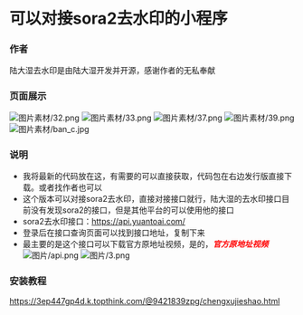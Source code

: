 # 可以对接sora2去水印的小程序
### 作者
陆大湿去水印是由陆大湿开发并开源，感谢作者的无私奉献
### 页面展示
![图片素材/32.png](https://github.com/xiaolou888/ludashi/blob/main/%E5%9B%BE%E7%89%87%E7%B4%A0%E6%9D%90/32.png)
![图片素材/33.png](https://github.com/xiaolou888/ludashi/blob/main/%E5%9B%BE%E7%89%87%E7%B4%A0%E6%9D%90/33.png)
![图片素材/37.png](https://github.com/xiaolou888/ludashi/blob/main/%E5%9B%BE%E7%89%87%E7%B4%A0%E6%9D%90/37.png)
![图片素材/39.png](https://github.com/xiaolou888/ludashi/blob/main/%E5%9B%BE%E7%89%87%E7%B4%A0%E6%9D%90/39.png)
![图片素材/ban_c.jpg](https://github.com/xiaolou888/ludashi/blob/main/%E5%9B%BE%E7%89%87%E7%B4%A0%E6%9D%90/ban_c.jpg)
### 说明
- 我将最新的代码放在这，有需要的可以直接获取，代码包在右边发行版直接下载。或者找作者也可以
- 这个版本可以对接sora2去水印，直接对接接口就行，陆大湿的去水印接口目前没有发现sora2的接口，但是其他平台的可以使用他的接口
- sora2去水印接口：https://api.yuantoai.com/
- 登录后在接口查询页面可以找到接口地址，复制下来
- 最主要的是这个接口可以下载官方原地址视频，是的，***<span style="color:red">官方原地址视频</span>***
![图片/api.png](https://github.com/xiaolou888/qushuiyin-jianyi/blob/main/图片/api.png)
![图片/3.png](https://github.com/xiaolou888/qushuiyin-jianyi/blob/main/%E5%9B%BE%E7%89%87/3.png)
### 安装教程
https://3ep447gp4d.k.topthink.com/@9421839zpg/chengxujieshao.html

